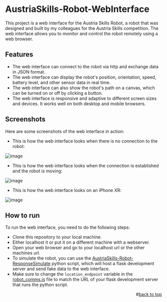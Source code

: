 <a name="readme-top"></a>
# AustriaSkills-Robot-WebInterface
This project is a web interface for the Austria Skills Robot, a robot that was designed and built by my colleagues for the Austria Skills competition. The web interface allows you to monitor and control the robot remotely using a web browser.

## Features

- The web interface can connect to the robot via http and exchange data in JSON format.
- The web interface can display the robot's position, orientation, speed, battery level, and other sensor data in real time.
- The web interface can also show the robot's path on a canvas, which can be turned on or off by clicking a button.
- The web interface is responsive and adaptive to different screen sizes and devices. It works well on both desktop and mobile browsers.

## Screenshots

Here are some screenshots of the web interface in action:

- This is how the web interface looks when there is no connection to the robot:

![image](https://github.com/H0lz3r-x64/AustriaSkills-Robot-WebInterface/assets/91200978/130f6b5d-911b-440b-9a5d-5e48016c9dae)

- This is how the web interface looks when the connection is established and the robot is moving:

![image](https://github.com/H0lz3r-x64/AustriaSkills-Robot-WebInterface/assets/91200978/aa9e4c14-2c5b-41ef-8dd8-79757f3b383f)

- This is how the web interface looks on an iPhone XR:

![image](https://github.com/H0lz3r-x64/AustriaSkills-Robot-WebInterface/assets/91200978/711cdf17-a284-4856-be68-548322957a26)

## How to run

To run the web interface, you need to do the following steps:

- Clone this repository to your local machine.
- Either localhost it or put it on a different machine with a webserver.
- Open your web browser and go to your localhost url or the other machines url.
- To simulate the robot, you can use the [AustriaSkills-Robot-ResponseSimulate](https://github.com/H0lz3r-x64/AustriaSkills-Robot-ResponseSimulate) python script, which will host a flask development server and  send fake data to the web interface.
- Make sure to change the `location_endpoint` variable in the [robot_comms.js](https://github.com/H0lz3r-x64/AustriaSkills-Robot-WebInterface/blob/main/res/scripts/robot_comms.js) file to match the URL of your flask development server that runs the python script.

<p align="right">#<a href="#readme-top">back to top</a></p>
